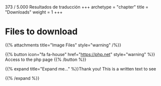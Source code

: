 373 / 5.000
Resultados de traducción
+++
archetype = "chapter"
title = "Downloads"
weight = 1
+++

# Files to download
{{% attachments title="Image Files" style="warning" /%}}


{{% button icon="fa fa-house" href="https://php.net" style="warning" %}} Access to the php page
{{% /button %}}


{{% expand title="Expand me..." %}}Thank you!
This is a written text to see

{{% /expand %}}
